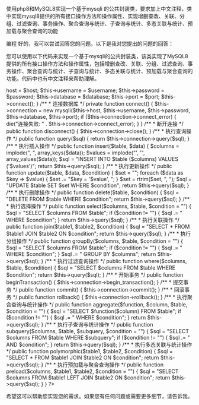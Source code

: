 使用php8和MySQL8实现一个基于mysqli 的公共封装类，要求加上中文注释，类中实现mysql8提供的所有接口操作方法和操作属性、实现增删查改、关联、分组、过滤查询、事务操作、聚合查询与统计、子查询与统计、多态关联与统计、预加载与聚合查询的功能

编程
好的，我可以尝试回答您的问题。以下是我对您提出的问题的回答：

您可以使用以下代码来实现一个基于mysqli的公共封装类，该类实现了MySQL8提供的所有接口操作方法和操作属性，包括增删查改、关联、分组、过滤查询、事务操作、聚合查询与统计、子查询与统计、多态关联与统计、预加载与聚合查询的功能。代码中也有中文注释来帮助理解。

<?php

class MySQLiConnector {
    
    private $host;
    private $username;
    private $password;
    private $database;
    private $port;
    private $connection;
    
    /**
     * 构造函数
     */
    public function __construct($host, $username, $password, $database, $port = 3306) {
        $this->host = $host;
        $this->username = $username;
        $this->password = $password;
        $this->database = $database;
        $this->port = $port;
        $this->connect();
    }
    
    /**
     * 连接数据库
     */
    private function connect() {
        $this->connection = new mysqli($this->host, $this->username, $this->password, $this->database, $this->port);
        if ($this->connection->connect_error) {
            die("连接失败: " . $this->connection->connect_error);
        }
    }
    
    /**
     * 断开连接
     */
    public function disconnect() {
        $this->connection->close();
    }
    
    /**
     * 执行查询操作
     */
    public function query($sql) {
        return $this->connection->query($sql);
    }
    
    /**
     * 执行插入操作
     */
    public function insert($table, $data) {
        $columns = implode(", ", array_keys($data));
        $values = implode("', '", array_values($data));
        $sql = "INSERT INTO $table ($columns) VALUES ('$values')";
        return $this->query($sql);
    }
    
    /**
     * 执行更新操作
     */
    public function update($table, $data, $condition) {
        $set = "";
        foreach ($data as $key => $value) {
            $set .= "$key = '$value', ";
        }
        $set = rtrim($set, ", ");
        $sql = "UPDATE $table SET $set WHERE $condition";
        return $this->query($sql);
    }
    
    /**
     * 执行删除操作
     */
    public function delete($table, $condition) {
        $sql = "DELETE FROM $table WHERE $condition";
        return $this->query($sql);
    }
    
    /**
     * 执行选择操作
     */
    public function select($columns, $table, $condition = "") {
        $sql = "SELECT $columns FROM $table";
        if ($condition != "") {
            $sql .= " WHERE $condition";
        }
        return $this->query($sql);
    }
    
    /**
     * 执行关联操作
     */
    public function join($table1, $table2, $condition) {
        $sql = "SELECT * FROM $table1 JOIN $table2 ON $condition";
        return $this->query($sql);
    }
    
    /**
     * 执行分组操作
     */
    public function groupBy($columns, $table, $condition = "") {
        $sql = "SELECT $columns FROM $table";
        if ($condition != "") {
            $sql .= " WHERE $condition";
        }
        $sql .= " GROUP BY $columns";
        return $this->query($sql);
    }
    
    /**
     * 执行过滤查询操作
     */
    public function where($columns, $table, $condition) {
        $sql = "SELECT $columns FROM $table WHERE $condition";
        return $this->query($sql);
    }
    
    /**
     * 开始事务
     */
    public function beginTransaction() {
        $this->connection->begin_transaction();
    }
    
    /**
     * 提交事务
     */
    public function commit() {
        $this->connection->commit();
    }
    
    /**
     * 回滚事务
     */
    public function rollback() {
        $this->connection->rollback();
    }
    
    /**
     * 执行聚合查询与统计操作
     */
    public function aggregate($function, $column, $table, $condition = "") {
        $sql = "SELECT $function($column) FROM $table";
        if ($condition != "") {
            $sql .= " WHERE $condition";
        }
        return $this->query($sql);
    }
    
    /**
     * 执行子查询与统计操作
     */
    public function subquery($columns, $table, $subquery, $condition = "") {
        $sql = "SELECT $columns FROM $table WHERE $subquery";
        if ($condition != "") {
            $sql .= " AND $condition";
        }
        return $this->query($sql);
    }
    
    /**
     * 执行多态关联与统计操作
     */
    public function polymorphic($table1, $table2, $condition) {
        $sql = "SELECT * FROM $table1 JOIN $table2 ON $condition";
        return $this->query($sql);
    }
    
    /**
     * 执行预加载与聚合查询操作
     */
    public function preload($columns, $table1, $table2, $condition = "") {
        $sql = "SELECT $columns FROM $table1 LEFT JOIN $table2 ON $condition";
        return $this->query($sql);
    }
}

?>
希望这可以帮助您实现您的需求。如果您有任何问题或需要更多细节，请告诉我。